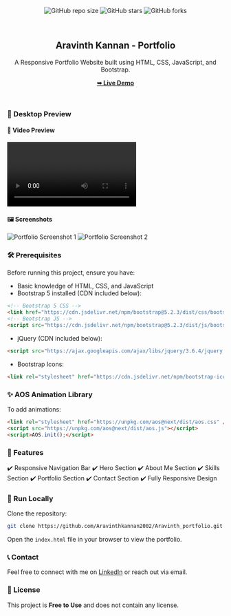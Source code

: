 <div align="center">
  
  ![GitHub repo size](https://img.shields.io/github/repo-size/Aravinthkannan2002/Aravinth_portfolio)
  ![GitHub stars](https://img.shields.io/github/stars/Aravinthkannan2002/Aravinth_portfolio?style=social)
  ![GitHub forks](https://img.shields.io/github/forks/Aravinthkannan2002/Aravinth_portfolio?style=social)

  <br />

  <h2 align="center">Aravinth Kannan - Portfolio</h2>

  A Responsive Portfolio Website built using HTML, CSS, JavaScript, and Bootstrap.

  <a href="https://aravinthkannan2002.github.io/Aravinth_portfolio/"><strong>➥ Live Demo</strong></a>

</div>

<br />

### 📌 Desktop Preview

#### 🎥 Video Preview

![Portfolio Video](https://github.com/Aravinthkannan2002/Aravinth_portfolio/assets/video-preview.mp4)

#### 🖼 Screenshots

![Portfolio Screenshot 1](https://github.com/Aravinthkannan2002/Aravinth_portfolio/assets/screenshot1.png)
![Portfolio Screenshot 2](https://github.com/Aravinthkannan2002/Aravinth_portfolio/assets/screenshot2.png)

### 🛠 Prerequisites

Before running this project, ensure you have:

* Basic knowledge of HTML, CSS, and JavaScript
* Bootstrap 5 installed (CDN included below):
```html
<!-- Bootstrap 5 CSS -->
<link href="https://cdn.jsdelivr.net/npm/bootstrap@5.2.3/dist/css/bootstrap.min.css" rel="stylesheet" crossorigin="anonymous" />
<!-- Bootstrap JS -->
<script src="https://cdn.jsdelivr.net/npm/bootstrap@5.2.3/dist/js/bootstrap.bundle.min.js" crossorigin="anonymous"></script>
```

* jQuery (CDN included below):
```html
<script src="https://ajax.googleapis.com/ajax/libs/jquery/3.6.4/jquery.min.js"></script>
```

* Bootstrap Icons:
```html
<link rel="stylesheet" href="https://cdn.jsdelivr.net/npm/bootstrap-icons@1.10.4/font/bootstrap-icons.css"/>
```

### ✨ AOS Animation Library

To add animations:
```html
<link rel="stylesheet" href="https://unpkg.com/aos@next/dist/aos.css" />
<script src="https://unpkg.com/aos@next/dist/aos.js"></script>
<script>AOS.init();</script>
```

### 📂 Features

✔️ Responsive Navigation Bar
✔️ Hero Section
✔️ About Me Section
✔️ Skills Section
✔️ Portfolio Section
✔️ Contact Section
✔️ Fully Responsive Design

### 🔧 Run Locally

Clone the repository:
```bash
git clone https://github.com/Aravinthkannan2002/Aravinth_portfolio.git
```

Open the `index.html` file in your browser to view the portfolio.

### 📞 Contact

Feel free to connect with me on [LinkedIn](https://www.linkedin.com/in/aravinth-kannan/) or reach out via email.

### 📜 License

This project is **Free to Use** and does not contain any license.


